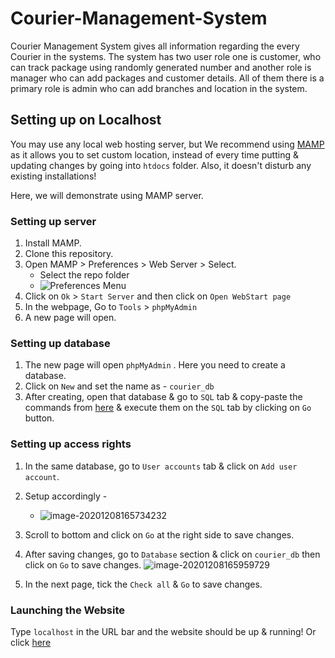 # Courier-Management-System

Courier Management System gives all information regarding the every Courier in the systems. The system has two user role one is customer, who can track package using randomly generated number and another role is manager who can add packages and customer details. All of them there is a primary role is admin who can add branches and location in the system.

## Setting up on Localhost

You may use any local web hosting server, but We recommend using [MAMP](https://www.mamp.info/en/windows/) as it allows you to set custom location, instead of every time putting & updating changes by going into `htdocs` folder. Also, it doesn't disturb any existing installations!

Here, we will demonstrate using MAMP server.

### Setting up server

1. Install MAMP.
2. Clone this repository.
3. Open MAMP > Preferences > Web Server > Select.
   - Select the repo folder
   - ![Preferences Menu](https://i.imgur.com/cJhMiQG.png)
4. Click on `Ok` > `Start Server` and then click on `Open WebStart page`
5. In the webpage, Go to `Tools` > `phpMyAdmin`
6. A new page will open.

### Setting up database

1. The new page will open `phpMyAdmin` . Here you need to create a database.
2. Click on `New` and set the name as - `courier_db`
3. After creating, open that database & go to `SQL` tab & copy-paste the commands from [here](./database/courier_db.sql) & execute them on the `SQL` tab by clicking on `Go` button.

### Setting up access rights

1. In the same database, go to `User accounts` tab & click on `Add user account`.
2. Setup accordingly -
   - ![image-20201208165734232](https://i.imgur.com/zC9MIU1.png)
3. Scroll to bottom and click on `Go` at the right side to save changes.
4. After saving changes, go to `Database` section & click on `courier_db` then click on `Go` to save changes. ![image-20201208165959729](https://i.imgur.com/s1GNOkZ.png)

5. In the next page, tick the `Check all` & `Go` to save changes.

### Launching the Website

Type `localhost` in the URL bar and the website should be up & running!
Or click [here](localhost)
